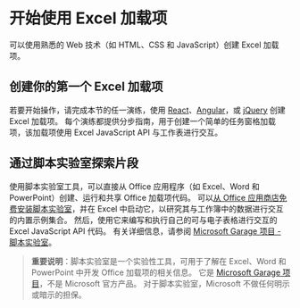 # <a name="get-started-with-excel-add-ins"></a>开始使用 Excel 加载项

可以使用熟悉的 Web 技术（如 HTML、CSS 和 JavaScript）创建 Excel 加载项。 

## <a name="create-your-first-excel-add-in"></a>创建你的第一个 Excel 加载项

若要开始操作，请完成本节的任一演练，使用 [React](excel-add-ins-get-started-react.md)、[Angular](excel-add-ins-get-started-angular.md)，或 [jQuery](excel-add-ins-get-started-jquery.md) 创建 Excel 加载项。 每个演练都提供分步指南，用于创建一个简单的任务窗格加载项，该加载项使用 Excel JavaScript API 与工作表进行交互。 

## <a name="explore-snippets-with-script-lab"></a>通过脚本实验室探索片段

使用脚本实验室工具，可以直接从 Office 应用程序（如 Excel、Word 和 PowerPoint）创建、运行和共享 Office 加载项代码。 可以[从 Office 应用商店免费安装脚本实验室](https://store.office.com/app.aspx?assetid=WA104380862)，并在 Excel 中启动它，以研究其与工作簿中的数据进行交互的内置示例集合。 然后，使用它来编写和执行自己的可与电子表格进行交互的 Excel JavaScript API 代码。 有关详细信息，请参阅 [Microsoft Garage 项目 - 脚本实验室](https://github.com/OfficeDev/script-lab/blob/master/README.md)。

> **重要说明**：脚本实验室是一个实验性工具，可用于了解在 Excel、Word 和 PowerPoint 中开发 Office 加载项的相关信息。 它是 [Microsoft Garage 项目](https://www.microsoft.com/zh-CN/garage/about/)，不是 Microsoft 官方产品。 对于脚本实验室，Microsoft 不做任何明示或暗示的担保。
